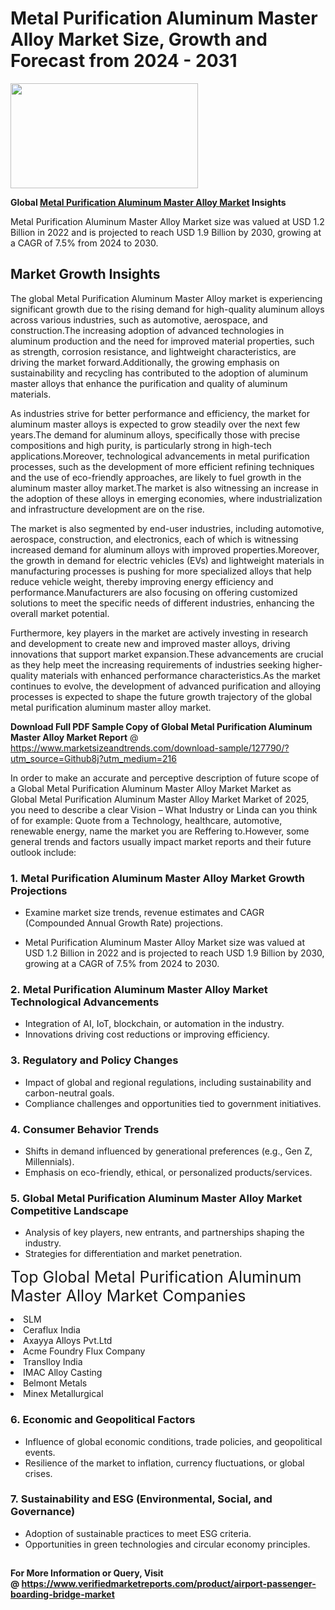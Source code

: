 <H1>Metal Purification Aluminum Master Alloy Market Size, Growth and Forecast from 2024 - 2031</H1><img class="aligncenter size-medium wp-image-584254" src="https://thirdeyenews.in/wp-content/uploads/2024/09/Global-Market-Research-300x168.jpeg" alt="" width="300" height="168" /><p><strong>Global&nbsp;<a href="https://www.marketsizeandtrends.com/download-sample/127790/?utm_source=Github8j?utm_medium=216">Metal Purification Aluminum Master Alloy Market</a> Insights</strong></p><p>Metal Purification Aluminum Master Alloy Market size was valued at USD 1.2 Billion in 2022 and is projected to reach USD 1.9 Billion by 2030, growing at a CAGR of 7.5% from 2024 to 2030.</p><p><h2>Market Growth Insights</h2> <p>The global Metal Purification Aluminum Master Alloy market is experiencing significant growth due to the rising demand for high-quality aluminum alloys across various industries, such as automotive, aerospace, and construction.The increasing adoption of advanced technologies in aluminum production and the need for improved material properties, such as strength, corrosion resistance, and lightweight characteristics, are driving the market forward.Additionally, the growing emphasis on sustainability and recycling has contributed to the adoption of aluminum master alloys that enhance the purification and quality of aluminum materials.</p> <p>As industries strive for better performance and efficiency, the market for aluminum master alloys is expected to grow steadily over the next few years.The demand for aluminum alloys, specifically those with precise compositions and high purity, is particularly strong in high-tech applications.Moreover, technological advancements in metal purification processes, such as the development of more efficient refining techniques and the use of eco-friendly approaches, are likely to fuel growth in the aluminum master alloy market.The market is also witnessing an increase in the adoption of these alloys in emerging economies, where industrialization and infrastructure development are on the rise.</p> <p>The market is also segmented by end-user industries, including automotive, aerospace, construction, and electronics, each of which is witnessing increased demand for aluminum alloys with improved properties.Moreover, the growth in demand for electric vehicles (EVs) and lightweight materials in manufacturing processes is pushing for more specialized alloys that help reduce vehicle weight, thereby improving energy efficiency and performance.Manufacturers are also focusing on offering customized solutions to meet the specific needs of different industries, enhancing the overall market potential.</p> <p>Furthermore, key players in the market are actively investing in research and development to create new and improved master alloys, driving innovations that support market expansion.These advancements are crucial as they help meet the increasing requirements of industries seeking higher-quality materials with enhanced performance characteristics.As the market continues to evolve, the development of advanced purification and alloying processes is expected to shape the future growth trajectory of the global metal purification aluminum master alloy market.</p> <p><span class=""><strong>Download Full PDF Sample Copy of Global Metal Purification Aluminum Master Alloy Market Report</strong> @ <a href="https://www.marketsizeandtrends.com/download-sample/127790/?utm_source=Github8j?utm_medium=216" target="_blank">https://www.marketsizeandtrends.com/download-sample/127790/?utm_source=Github8j?utm_medium=216</a></span></p><p>In order to make an accurate and perceptive description of future scope of a Global&nbsp;Metal Purification Aluminum Master Alloy Market Market as Global&nbsp;Metal Purification Aluminum Master Alloy Market Market of 2025, you need to describe a clear Vision &ndash; What Industry or Linda can you think of for example: Quote from a Technology, healthcare, automotive, renewable energy, name the market you are Reffering to.However, some general trends and factors usually impact market reports and their future outlook include:</p><h3>1.&nbsp;<strong>Metal Purification Aluminum Master Alloy Market Growth Projections</strong></h3><ul><li>Examine market size trends, revenue estimates and CAGR (Compounded Annual Growth Rate) projections.</li><li><p>Metal Purification Aluminum Master Alloy Market size was valued at USD 1.2 Billion in 2022 and is projected to reach USD 1.9 Billion by 2030, growing at a CAGR of 7.5% from 2024 to 2030.</p></li></ul><h3>2.&nbsp;<strong>Metal Purification Aluminum Master Alloy Market Technological Advancements</strong></h3><ul><li>Integration of AI, IoT, blockchain, or automation in the industry.</li><li>Innovations driving cost reductions or improving efficiency.</li></ul><h3>3.&nbsp;<strong>Regulatory and Policy Changes</strong></h3><ul><li>Impact of global and regional regulations, including sustainability and carbon-neutral goals.</li><li>Compliance challenges and opportunities tied to government initiatives.</li></ul><h3>4.&nbsp;<strong>Consumer Behavior Trends</strong></h3><ul><li>Shifts in demand influenced by generational preferences (e.g., Gen Z, Millennials).</li><li>Emphasis on eco-friendly, ethical, or personalized products/services.</li></ul><h3>5.&nbsp;<strong>Global Metal Purification Aluminum Master Alloy Market Competitive Landscape</strong></h3><ul><li>Analysis of key players, new entrants, and partnerships shaping the industry.</li><li>Strategies for differentiation and market penetration.</li></ul><p data-pm-slice="1 1 []"><span style="color: inherit; font-family: inherit; font-size: 25px;">Top Global Metal Purification Aluminum Master Alloy Market Companies</span></p><div class="" data-test-id=""><p><li>SLM</li><li> Ceraflux India</li><li> Axayya Alloys Pvt.Ltd</li><li> Acme Foundry Flux Company</li><li> Translloy India</li><li> IMAC Alloy Casting</li><li> Belmont Metals</li><li> Minex Metallurgical</li></p></div><h3>6.&nbsp;<strong>Economic and Geopolitical Factors</strong></h3><ul><li>Influence of global economic conditions, trade policies, and geopolitical events.</li><li>Resilience of the market to inflation, currency fluctuations, or global crises.</li></ul><h3>7.&nbsp;<strong>Sustainability and ESG (Environmental, Social, and Governance)</strong></h3><ul><li>Adoption of sustainable practices to meet ESG criteria.</li><li>Opportunities in green technologies and circular economy principles.</li></ul><h2><strong style="font-size: 14px;">For More Information or Query, Visit @&nbsp;</strong><a style="background-color: #ffffff; font-size: 14px;" href="https://www.marketsizeandtrends.com/report/metal-purification-aluminum-master-alloy-market/" target="_blank">https://www.verifiedmarketreports.com/product/airport-passenger-boarding-bridge-market</a></h2>